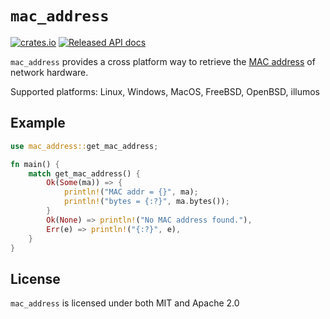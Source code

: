 # `mac_address`

[![crates.io](https://img.shields.io/crates/v/mac_address.svg)](https://crates.io/crates/mac_address)
[![Released API docs](https://docs.rs/mac_address/badge.svg)](https://docs.rs/mac_address)

`mac_address` provides a cross platform way to retrieve the [MAC address](https://en.wikipedia.org/wiki/MAC_address) of network hardware.

Supported platforms: Linux, Windows, MacOS, FreeBSD, OpenBSD, illumos

## Example

```rust
use mac_address::get_mac_address;

fn main() {
    match get_mac_address() {
        Ok(Some(ma)) => {
            println!("MAC addr = {}", ma);
            println!("bytes = {:?}", ma.bytes());
        }
        Ok(None) => println!("No MAC address found."),
        Err(e) => println!("{:?}", e),
    }
}
```

## License

`mac_address` is licensed under both MIT and Apache 2.0
